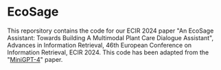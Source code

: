 # EcoSage

This reporsitory contains the code for our ECIR 2024 paper "An EcoSage Assistant: Towards Building A Multimodal Plant Care Dialogue Assistant", Advances in Information Retrieval, 46th European Conference on Information Retrieval, ECIR 2024. This code has been adapted from the "[MiniGPT-4](https://github.com/Vision-CAIR/MiniGPT-4)" paper.
